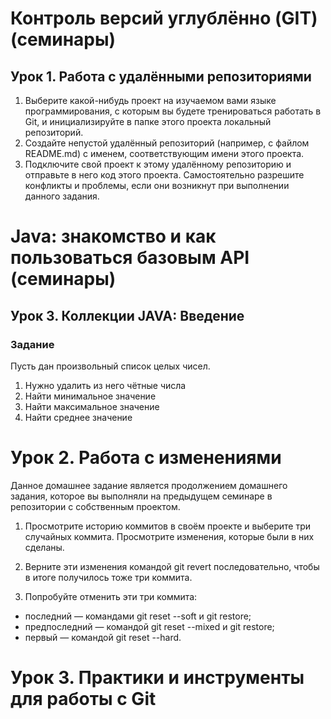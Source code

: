 # Контроль версий углублённо (GIT) (семинары)  
## Урок 1. Работа с удалёнными репозиториями  
1. Выберите какой-нибудь проект на изучаемом вами языке программирования, с которым вы будете тренироваться работать в Git, и инициализируйте в папке этого проекта локальный репозиторий.  
2. Создайте непустой удалённый репозиторий (например, с файлом README.md) с именем, соответствующим имени этого проекта.  
3. Подключите свой проект к этому удалённому репозиторию и отправьте в него код этого проекта. Самостоятельно разрешите конфликты и проблемы, если они возникнут при выполнении данного задания.   
   
# Java: знакомство и как пользоваться базовым API (семинары)  
## Урок 3. Коллекции JAVA: Введение  
### Задание  

Пусть дан произвольный список целых чисел.  

1) Нужно удалить из него чётные числа  
2) Найти минимальное значение  
3) Найти максимальное значение  
4) Найти среднее значение  
  
# Урок 2. Работа с изменениями  
Данное домашнее задание является продолжением домашнего задания, которое вы выполняли на предыдущем семинаре в репозитории с собственным проектом.  
  
1. Просмотрите историю коммитов в своём проекте и выберите три случайных коммита. Просмотрите изменения, которые были в них сделаны.  
  
2. Верните эти изменения командой git revert последовательно, чтобы в итоге получилось тоже три коммита.  
   
3. Попробуйте отменить эти три коммита:  
* последний — командами git reset --soft и git restore;  
* предпоследний — командой git reset --mixed и git restore;  
* первый — командой git reset --hard.  
  

# Урок 3. Практики и инструменты для работы с Git  
